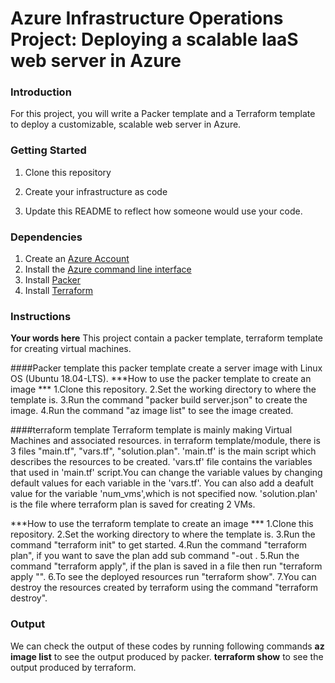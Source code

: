# Azure Infrastructure Operations Project: Deploying a scalable IaaS web server in Azure

### Introduction
For this project, you will write a Packer template and a Terraform template to deploy a customizable, scalable web server in Azure.

### Getting Started
1. Clone this repository

2. Create your infrastructure as code

3. Update this README to reflect how someone would use your code.

### Dependencies
1. Create an [Azure Account](https://portal.azure.com) 
2. Install the [Azure command line interface](https://docs.microsoft.com/en-us/cli/azure/install-azure-cli?view=azure-cli-latest)
3. Install [Packer](https://www.packer.io/downloads)
4. Install [Terraform](https://www.terraform.io/downloads.html)

### Instructions
**Your words here**
This project contain a packer template, terraform template for creating virtual machines.

####Packer template
this packer template create a server image  with Linux OS (Ubuntu 18.04-LTS). 
***How to use the packer template to create an image ***
1.Clone this repository.
2.Set the working directory to where the template is.
3.Run the command "packer build server.json" to create the image.
4.Run the command "az image list" to see the image created.

####terraform template
Terraform template is mainly making Virtual Machines and associated resources. in terraform template/module, there is 3 files "main.tf", "vars.tf", "solution.plan".
'main.tf' is the main script which describes the resources to be created. 'vars.tf' file contains the variables that used in 'main.tf' script.You can change the variable values by changing default values for each variable in the 'vars.tf'. You can also add a deafult value for the variable 'num_vms',which is not specified now. 'solution.plan' is the file where terraform plan is saved for creating 2 VMs.

***How to use the terraform template to create an image ***
1.Clone this repository.
2.Set the working directory to where the template is.
3.Run the command "terraform init" to get started.
4.Run the command "terraform plan", if you want to save the plan add sub command "-out <filename>.
5.Run the command "terraform apply", if the plan is saved in a file then run "terraform apply "<filename>".
6.To see the deployed resources run "terraform show".
7.You can destroy the resources created by terraform using the command "terraform destroy".


### Output

We can check the output of these codes by running following commands
**az image list** to see the output produced by packer.
**terraform show** to see the output produced by terraform.
